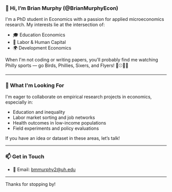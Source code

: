 ### 👋 Hi, I’m Brian Murphy (@BrianMurphyEcon)

I'm a PhD student in Economics with a passion for applied microeconomics research. My interests lie at the intersection of:

- 🎓 Education Economics  
- 💼 Labor & Human Capital  
- 🌍 Development Economics  

When I'm not coding or writing papers, you'll probably find me watching Philly sports — go Birds, Phillies, Sixers, and Flyers! 🦅⚾🏀🏒

---

### 👀 What I'm Looking For

I'm eager to collaborate on empirical research projects in economics, especially in:

- Education and inequality  
- Labor market sorting and job networks  
- Health outcomes in low-income populations  
- Field experiments and policy evaluations

If you have an idea or dataset in these areas, let’s talk!

---

### 📫 Get in Touch

- 📧 Email: [bmmurphy2@uh.edu](mailto:bmmurphy2@uh.edu)
  
---

Thanks for stopping by!
